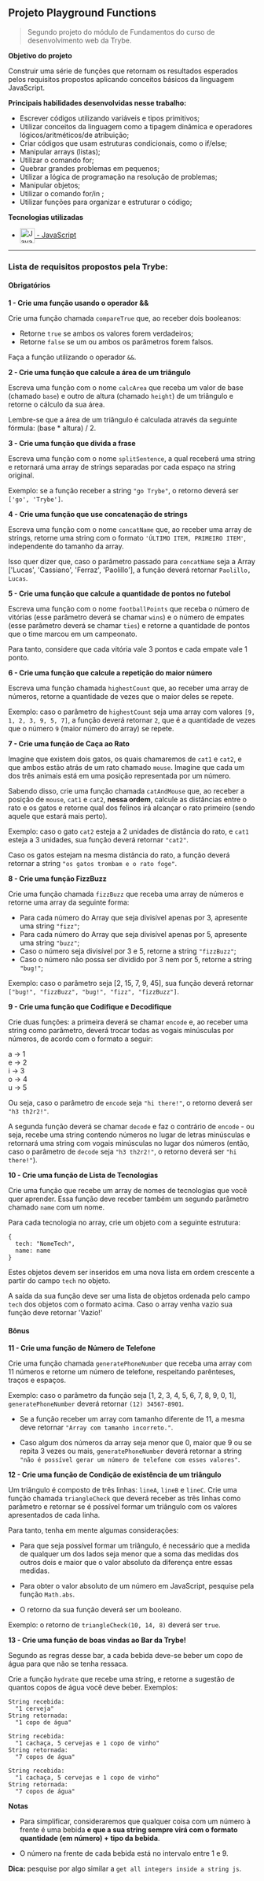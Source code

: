 ## Projeto Playground Functions

> Segundo projeto do módulo de Fundamentos do curso de desenvolvimento web da Trybe.

**Objetivo do projeto**

Construir uma série de funções que retornam os resultados esperados pelos requisitos propostos aplicando conceitos básicos da linguagem JavaScript.

**Principais habilidades desenvolvidas nesse trabalho:**

- Escrever códigos utilizando variáveis e tipos primitivos;
- Utilizar conceitos da linguagem como a tipagem dinâmica e operadores lógicos/aritméticos/de atribuição;
- Criar códigos que usam estruturas condicionais, como o if/else;
- Manipular arrays (listas);
- Utilizar o comando for;
- Quebrar grandes problemas em pequenos;
- Utilizar a lógica de programação na resolução de problemas;
- Manipular objetos;
- Utilizar o comando for/in ;
- Utilizar funções para organizar e estruturar o código;

**Tecnologias utilizadas**
- <a href="https://developer.mozilla.org/en-US/docs/Web/JavaScript"><img src="https://raw.githubusercontent.com/devicons/devicon/master/icons/javascript/javascript-original.svg" title="JavaScript" align="center" height="30"/> - JavaScript</a>

---

### Lista de requisitos propostos pela Trybe:

#### Obrigatórios

**1 - Crie uma função usando o operador &&**

Crie uma função chamada `compareTrue` que, ao receber dois booleanos:

- Retorne `true` se ambos os valores forem verdadeiros;
- Retorne `false` se um ou ambos os parâmetros forem falsos.

Faça a função utilizando o operador `&&`.

**2 - Crie uma função que calcule a área de um triângulo**

Escreva uma função com o nome `calcArea` que receba um valor de base (chamado `base`) e outro de altura (chamado `height`) de um triângulo e retorne o cálculo da sua área.

Lembre-se que a área de um triângulo é calculada através da seguinte fórmula: (base * altura) / 2.

**3 - Crie uma função que divida a frase**

Escreva uma função com o nome `splitSentence`, a qual receberá uma string e retornará uma array de strings separadas por cada espaço na string original.

Exemplo: se a função receber a string `"go Trybe"`, o retorno deverá ser `['go', 'Trybe']`.

**4 - Crie uma função que use concatenação de strings**

Escreva uma função com o nome `concatName` que, ao receber uma array de strings, retorne uma string com o formato `'ÚLTIMO ITEM, PRIMEIRO ITEM'`, independente do tamanho da array.

Isso quer dizer que, caso o parâmetro passado para `concatName` seja a Array ['Lucas', 'Cassiano', 'Ferraz', 'Paolillo'], a função deverá retornar `Paolillo, Lucas`.

**5 - Crie uma função que calcule a quantidade de pontos no futebol**

Escreva uma função com o nome `footballPoints` que receba o número de vitórias (esse parâmetro deverá se chamar `wins`) e o número de empates (esse parâmetro deverá se chamar `ties`) e retorne a quantidade de pontos que o time marcou em um campeonato.

Para tanto, considere que cada vitória vale 3 pontos e cada empate vale 1 ponto.

**6 - Crie uma função que calcule a repetição do maior número**

Escreva uma função chamada `highestCount` que, ao receber uma array de números, retorne  a quantidade de vezes que o maior deles se repete.

Exemplo: caso o parâmetro de `highestCount` seja uma array com valores `[9, 1, 2, 3, 9, 5, 7]`, a função deverá retornar `2`, que é a quantidade de vezes que o número `9` (maior número do array) se repete.

**7 - Crie uma função de Caça ao Rato**

Imagine que existem dois gatos, os quais chamaremos de `cat1` e `cat2`, e que ambos estão atrás de um rato chamado `mouse`. Imagine que cada um dos três animais está em uma posição representada por um número.

Sabendo disso, crie uma função chamada `catAndMouse` que, ao receber a posição de `mouse`, `cat1` e `cat2`, **nessa ordem**, calcule as distâncias entre o rato e os gatos e retorne qual dos felinos irá alcançar o rato primeiro (sendo aquele que estará mais perto).

Exemplo: caso o gato `cat2` esteja a 2 unidades de distância do rato, e `cat1` esteja a 3 unidades, sua função deverá retornar `"cat2"`.

Caso os gatos estejam na mesma distância do rato, a função deverá retornar a string `"os gatos trombam e o rato foge"`.

**8 - Crie uma função FizzBuzz**

Crie uma função chamada `fizzBuzz` que receba uma array de números e retorne uma array da seguinte forma:

- Para cada número do Array que seja divisível apenas por 3, apresente uma string `"fizz"`;
- Para cada número do Array que seja divisível apenas por 5, apresente uma string `"buzz"`;
- Caso o número seja divisível por 3 e 5, retorne a string `"fizzBuzz"`;
- Caso o número não possa ser dividido por 3 nem por 5, retorne a string `"bug!"`;

Exemplo: caso o parâmetro seja [2, 15, 7, 9, 45], sua função deverá retornar `["bug!", "fizzBuzz", "bug!", "fizz", "fizzBuzz"]`.

**9 - Crie uma função que Codifique e Decodifique**

Crie duas funções: a primeira deverá se chamar `encode` e, ao receber uma string como parâmetro, deverá trocar todas as vogais minúsculas por números, de acordo com o formato a seguir:

a -> 1 \
e -> 2 \
i -> 3 \
o -> 4 \
u -> 5

Ou seja, caso o parâmetro de `encode` seja `"hi there!"`, o retorno deverá ser `"h3 th2r2!"`.

A segunda função deverá se chamar `decode` e faz o contrário de `encode` - ou seja, recebe uma string contendo números no lugar de letras minúsculas e retornará uma string com vogais minúsculas no lugar dos números (então, caso o parâmetro de `decode` seja `"h3 th2r2!"`, o retorno deverá ser `"hi there!"`).

**10 - Crie uma função de Lista de Tecnologias**

Crie uma função que recebe um array de nomes de tecnologias que você quer aprender. Essa função deve receber também um segundo parâmetro chamado `name` com um nome.

Para cada tecnologia no array, crie um objeto com a seguinte estrutura:

```
{
  tech: "NomeTech",
  name: name
}
```

Estes objetos devem ser inseridos em uma nova lista em ordem crescente a partir do campo `tech` no objeto.

A saída da sua função deve ser uma lista de objetos ordenada pelo campo `tech` dos objetos com o formato acima.
Caso o array venha vazio sua função deve retornar 'Vazio!'

#### Bônus

**11 - Crie uma função de Número de Telefone**

Crie uma função chamada `generatePhoneNumber` que receba uma array com 11 números e retorne um número de telefone, respeitando parênteses, traços e espaços.

Exemplo: caso o parâmetro da função seja [1, 2, 3, 4, 5, 6, 7, 8, 9, 0, 1], `generatePhoneNumber` deverá retornar `(12) 34567-8901`.

- Se a função receber um array com tamanho diferente de 11, a mesma deve retornar `"Array com tamanho incorreto."`.

- Caso algum dos números da array seja menor que 0, maior que 9 ou se repita 3 vezes ou mais, `generatePhoneNumber` deverá retornar a string `"não é possível gerar um número de telefone com esses valores"`.

**12 - Crie uma função de Condição de existência de um triângulo**

Um triângulo é composto de três linhas: `lineA`, `lineB` e `lineC`. Crie uma função chamada `triangleCheck` que deverá receber as três linhas como parâmetro e retornar se é possível formar um triângulo com os valores apresentados de cada linha.

Para tanto, tenha em mente algumas considerações:

- Para que seja possível formar um triângulo, é necessário que a medida de qualquer um dos lados seja menor que a soma das medidas dos outros dois e maior que o valor absoluto da diferença entre essas medidas.

- Para obter o valor absoluto de um número em JavaScript, pesquise pela função `Math.abs`.

- O retorno da sua função deverá ser um booleano.

Exemplo: o retorno de `triangleCheck(10, 14, 8)` deverá ser `true`.

**13 - Crie uma função de boas vindas ao Bar da Trybe!**

Segundo as regras desse bar, a cada bebida deve-se beber um copo de água para que não se tenha ressaca.

Crie a função `hydrate` que recebe uma string, e retorne a sugestão de quantos copos de água você deve beber. Exemplos:
```
String recebida:
  "1 cerveja"
String retornada:
  "1 copo de água"
```

```
String recebida:
  "1 cachaça, 5 cervejas e 1 copo de vinho"
String retornada:
  "7 copos de água"
```

```
String recebida:
  "1 cachaça, 5 cervejas e 1 copo de vinho"
String retornada:
  "7 copos de água"
```

**Notas**

- Para simplificar, consideraremos que qualquer coisa com um número à frente é uma bebida **e que a sua string sempre virá com o formato quantidade (em número) + tipo da bebida**.

- O número na frente de cada bebida está no intervalo entre 1 e 9.

**Dica:** pesquise por algo similar a `get all integers inside a string js`.
